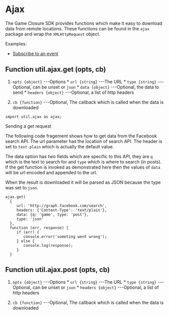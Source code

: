 # Ajax

The Game Closure SDK provides functions which make it easy to 
download data from remote locations. These functions can be found
in the `ajax` package and wrap the `XMLHttpRequest` object.

Examples:

* [Subscribe to an event](../example/ui-list-ajax/)

## Function util.ajax.get (opts, cb)
1. `opts {object}` ---Options
       * `url {string}` ---The URL
       * `type {string}` ---Optional, can be unset or `json`
       * `data {object}` ---Optional, the data to send
       * `headers {object}` ---Optional, a list of http headers
    
2. `cb {function}` ---Optional, The callback which is called when the data is downloaded

~~~
import util.ajax as ajax;
~~~

Sending a get request

The following code fragement shows how to get data from the Facebook search API.
The url parameter has the location of search API. The header is set to `text-plain` which
is actually the default value.

The data option has two fields which are specific to this API, they are `q` which is the text
to search for and `type` which is where to search (in posts). If the get function is invoked 
as demonstrated here then the values of `data` will be url encoded and appended to the url.

When the result is downloaded it will be parsed as JSON because the type was set to `json`.
~~~
ajax.get(
  {
     url: 'http://graph.facebook.com/search',
     headers: {'Content-Type': 'text/plain'},
     data: {q: 'game', type: 'post'},
     type: 'json'
  },
  function (err, response) {
     if (err) {
        console.error('someting went wrong');
     } else {
        console.log(response);
     }
  }
~~~

## Function util.ajax.post (opts, cb)
1. `opts {object}` ---Options
       * `url {string}` ---The URL
       * `type {string}` ---Optional, can be unset or `json`
       * `headers {object}` ---Optional, a list of http headers
    
2. `cb {function}` ---Optional, The callback which is called when the data is downloaded

